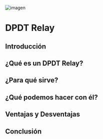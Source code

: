 ![imagen](https://i.imgur.com/gCZ1Wfi.png)
# DPDT Relay

## Introducción


## ¿Qué es un DPDT Relay?

## ¿Para qué sirve?

## ¿Qué podemos hacer con él?

## Ventajas y Desventajas

## Conclusión
